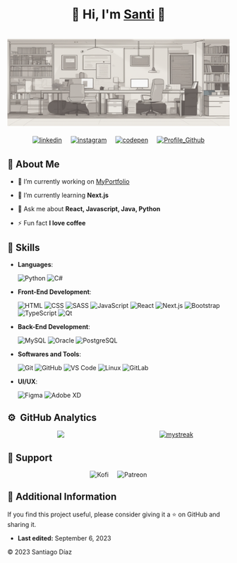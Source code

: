 <div align="center">
<h1 align="center">🧑 Hi, I'm <a href="https://www.instagram.com/cleandevcod/">Santi</a> 👋</h1>
</div>

<img style="margin: 20px 0px;" src="./src/cover-of-a-full-stack-developer-modern-elegant-and-minimalist-style-283096562.png">

<div style="display: flex; justify-content: center; gap: 20px;">
<a href="https://linkedin.com/in/-santiago-d" target="_blank">
<img src=https://img.shields.io/badge/linkedin-%2300acee.svg?color=405DE6&style=for-the-badge&logo=linkedin&logoColor=white alt=linkedin style="margin-bottom: 5px;" />
</a>
<a href="https://www.instagram.com/cleandevcod/" target="_blank">
<img src=https://img.shields.io/badge/instagram-%ff5851db.svg?color=C13584&style=for-the-badge&logo=instagram&logoColor=white alt=instagram style="margin-bottom: 5px;" />
</a>
<a href="https://codepen.io/SantiagoD55" target="_blank">
<img src=https://img.shields.io/badge/codepen-%2300acee.svg?color=2962FF&style=for-the-badge&logo=codepen&logoColor=white alt=codepen style="margin-bottom: 5px;" />
</a>
<a href="https://github.com/SantiagoD55" target="_blank">
<img src=https://komarev.com/ghpvc/?username=SantiagoM55&color=1e81b0&style=for-the-badge&label=Profile+Views alt=Profile_Github style="margin-bottom: 5px;" />
</a>

</div>

## 📖 About Me

- 🔭 I’m currently working on [MyPortfolio](https://github.com/SantiagoM55/MyPortfolio)

- 🌱 I’m currently learning **Next.js**

- 💬 Ask me about **React, Javascript, Java, Python**

- ⚡ Fun fact **I love coffee**

## 🧩 Skills

- **Languages**:

    ![Python](https://img.shields.io/badge/python-%2300acee.svg?color=2176ac&style=for-the-badge&logo=python&logoColor=white)
    ![C#](https://img.shields.io/badge/csharp-%2300acee.svg?color=9b4f97&style=for-the-badge&logo=csharp&logoColor=white)  

- **Front-End Development**:

    ![HTML](https://img.shields.io/badge/HTML5-%2300acee.svg?color=e44d26&style=for-the-badge&logo=HTML5&logoColor=white)
    ![CSS](https://img.shields.io/badge/CSS-%231572B6.svg?color=214ce5&style=for-the-badge&logo=CSS3&logoColor=white)
    ![SASS](https://img.shields.io/badge/SASS-%23CC6699.svg?color=cd6799&style=for-the-badge&logo=SASS&logoColor=white)
    ![JavaScript](https://img.shields.io/badge/javascript-%2300acee.svg?color=f7e018&style=for-the-badge&logo=javascript&logoColor=black)
    ![React](https://img.shields.io/badge/React-%2361DAFB.svg?color=61DAFB&style=for-the-badge&logo=React&logoColor=black)
    ![Next.js](https://img.shields.io/badge/Next.js-%23000000.svg?color=000000&style=for-the-badge&logo=Next.js&logoColor=white)
    ![Bootstrap](https://img.shields.io/badge/Bootstrap-%23563D7C.svg?color=563D7C&style=for-the-badge&logo=Bootstrap&logoColor=white)
    ![TypeScript](https://img.shields.io/badge/TypeScript-%23007ACC.svg?color=007ACC&style=for-the-badge&logo=TypeScript&logoColor=white)
    ![Qt](https://img.shields.io/badge/Qt-%23217346.svg?color=217346&style=for-the-badge&logo=Qt&logoColor=white)


- **Back-End Development**:

    ![MySQL](https://img.shields.io/badge/MySQL-%234479A1.svg?color=4479A1&style=for-the-badge&logo=MySQL&logoColor=white)
    ![Oracle](https://img.shields.io/badge/Oracle-%23F80000.svg?color=F80000&style=for-the-badge&logo=Oracle&logoColor=white)
    ![PostgreSQL](https://img.shields.io/badge/PostgreSQL-%23336791.svg?color=336791&style=for-the-badge&logo=PostgreSQL&logoColor=white)

- **Softwares and Tools**:

    ![Git](https://img.shields.io/badge/Git-%23F05032.svg?color=F05032&style=for-the-badge&logo=Git&logoColor=white)
    ![GitHub](https://img.shields.io/badge/GitHub-%23181717.svg?color=181717&style=for-the-badge&logo=GitHub&logoColor=white)
    ![VS Code](https://img.shields.io/badge/VS%20Code-%23007ACC.svg?color=007ACC&style=for-the-badge&logo=Visual-Studio-Code&logoColor=white)
    ![Linux](https://img.shields.io/badge/Linux-%23FCC624.svg?color=FCC624&style=for-the-badge&logo=Linux&logoColor=black)
    ![GitLab](https://img.shields.io/badge/GitLab-%23FC6D26.svg?color=FC6D26&style=for-the-badge&logo=GitLab&logoColor=white)

- **UI/UX**:

    ![Figma](https://img.shields.io/badge/Figma-%23F24E1E.svg?color=F24E1E&style=for-the-badge&logo=Figma&logoColor=white)
    ![Adobe XD](https://img.shields.io/badge/Adobe%20XD-%23FF61F6.svg?color=FF61F6&style=for-the-badge&logo=Adobe-XD&logoColor=white)


## ⚙️ &nbsp;GitHub Analytics

<div style="display: flex; justify-content: center; gap: 20px;">
    <div style="flex: 1; text-align: center;">
        <a href="https://github.com/SantiagoD55" target="_blank">
            <img src="https://github-readme-stats-eight-theta.vercel.app/api?username=SantiagoD55&show_icons=true&theme=algolia&include_all_commits=true&count_private=true" style="width: 100%;" />
        </a>
    </div>
    <div style="flex: 1; text-align: center;">
        <a href="https://github.com/SantiagoD55" target="_blank">
            <img src="https://github-readme-streak-stats.herokuapp.com/?user=SantiagoD55&theme=tokyonight&theme=algolia&include_all_commits=true&count_private=true" alt="mystreak" style="width: 100%;" />
        </a>
    </div>
</div>

## 🤝 Support

<div style="display: flex; justify-content: center; gap: 20px;">
    <a href="https://ko-fi.com/santiagod55" style="text-decoration: none;">
        <img src="https://img.shields.io/badge/Support%20Me%20on%20Kofi-%23FF5E5B.svg?style=for-the-badge&logo=Ko-fi&logoColor=white" alt="Kofi" />
    </a>
    <a href="https://patreon.com/user?u=80736594" style="text-decoration: none;">
        <img src="https://img.shields.io/badge/Support%20Me%20on%20Patreon-%23FF424D.svg?style=for-the-badge&logo=Patreon&logoColor=white" alt="Patreon" />
    </a>
</div>


## 📄 Additional Information

If you find this project useful, please consider giving it a ⭐️ on GitHub and sharing it.

- **Last edited:** September 6, 2023

© 2023 Santiago Díaz